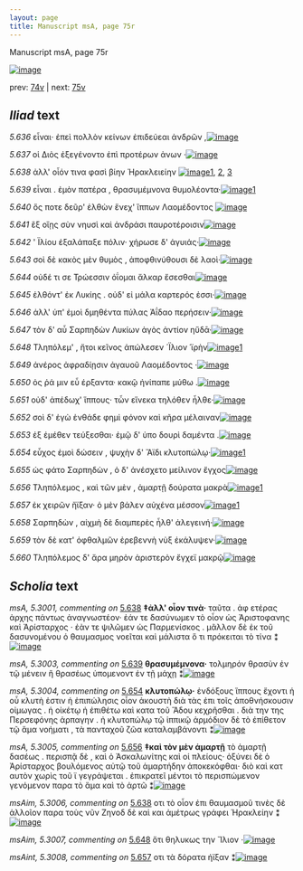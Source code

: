 ```yaml
---
layout: page
title: Manuscript msA, page 75r
---
```


Manuscript msA, page 75r

[![image](http://www.homermultitext.org/iipsrv?OBJ=IIP,1.0&FIF=/project/homer/pyramidal/deepzoom/hmt/vaimg/2017a/VA075RN_0076.tif&WID=100&CVT=JPEG)](http://www.homermultitext.org/ict2/?urn=urn:cite2:hmt:vaimg.2017a:VA075RN_0076)

prev:  [74v](../74v) | next:  [75v](../75v)

## *Iliad* text

*5.636* <a id="5.636"/> εἶναι· ἐπεὶ πολλὸν κείνων ἐπιδεύεαι ἀνδρῶν ,[![image](http://www.homermultitext.org/iipsrv?OBJ=IIP,1.0&FIF=/project/homer/pyramidal/deepzoom/hmt/vaimg/2017a/VA075RN_0076.tif&RGN=0.183,0.2044,0.446,0.0398&WID=1000&CVT=JPEG)](http://www.homermultitext.org/ict2/?urn=urn:cite2:hmt:vaimg.2017a:VA075RN_0076@0.183,0.2044,0.446,0.0398)

*5.637* <a id="5.637"/> οἱ Διὸς ἐξεγένοντο ἐπὶ 					προτέρων ἀνων ·[![image](http://www.homermultitext.org/iipsrv?OBJ=IIP,1.0&FIF=/project/homer/pyramidal/deepzoom/hmt/vaimg/2017a/VA075RN_0076.tif&RGN=0.183,0.2276,0.39,0.0353&WID=1000&CVT=JPEG)](http://www.homermultitext.org/ict2/?urn=urn:cite2:hmt:vaimg.2017a:VA075RN_0076@0.183,0.2276,0.39,0.0353)

*5.638* <a id="5.638"/> ἀλλ' οἷόν τινα φασὶ βίην Ἡρακλειείην 				[![image](http://www.homermultitext.org/iipsrv?OBJ=IIP,1.0&FIF=/project/homer/pyramidal/deepzoom/hmt/vaimg/2017a/VA075RN_0076.tif&RGN=0.179,0.2464,0.379,0.0361&WID=1000&CVT=JPEG)](http://www.homermultitext.org/ict2/?urn=urn:cite2:hmt:vaimg.2017a:VA075RN_0076@0.179,0.2464,0.379,0.0361)[1](#msAim_5.3006), [2](#msA_5.3001), [3](#msA_5.3002)

*5.639* <a id="5.639"/> εἶναι . ἐμὸν πατέρα , θρασυμέμνονα θυμολέοντα·[![image](http://www.homermultitext.org/iipsrv?OBJ=IIP,1.0&FIF=/project/homer/pyramidal/deepzoom/hmt/vaimg/2017a/VA075RN_0076.tif&RGN=0.176,0.2675,0.451,0.0331&WID=1000&CVT=JPEG)](http://www.homermultitext.org/ict2/?urn=urn:cite2:hmt:vaimg.2017a:VA075RN_0076@0.176,0.2675,0.451,0.0331)[1](#msA_5.3003)

*5.640* <a id="5.640"/> ὅς ποτε δεῦρ' ἐλθὼν ἕνεχ' ἵππων Λαομέδοντος 				[![image](http://www.homermultitext.org/iipsrv?OBJ=IIP,1.0&FIF=/project/homer/pyramidal/deepzoom/hmt/vaimg/2017a/VA075RN_0076.tif&RGN=0.179,0.2863,0.451,0.0331&WID=1000&CVT=JPEG)](http://www.homermultitext.org/ict2/?urn=urn:cite2:hmt:vaimg.2017a:VA075RN_0076@0.179,0.2863,0.451,0.0331)

*5.641* <a id="5.641"/> ἓξ οἴῃς σὺν νηυσὶ καὶ ἀνδράσι παυροτέροισιν[![image](http://www.homermultitext.org/iipsrv?OBJ=IIP,1.0&FIF=/project/homer/pyramidal/deepzoom/hmt/vaimg/2017a/VA075RN_0076.tif&RGN=0.177,0.3058,0.451,0.0331&WID=1000&CVT=JPEG)](http://www.homermultitext.org/ict2/?urn=urn:cite2:hmt:vaimg.2017a:VA075RN_0076@0.177,0.3058,0.451,0.0331)

*5.642* <a id="5.642"/> ' Ϊλίου ἐξαλάπαξε 					πόλιν· χήρωσε δ' ἀγυιάς·[![image](http://www.homermultitext.org/iipsrv?OBJ=IIP,1.0&FIF=/project/homer/pyramidal/deepzoom/hmt/vaimg/2017a/VA075RN_0076.tif&RGN=0.178,0.3238,0.416,0.0331&WID=1000&CVT=JPEG)](http://www.homermultitext.org/ict2/?urn=urn:cite2:hmt:vaimg.2017a:VA075RN_0076@0.178,0.3238,0.416,0.0331)

*5.643* <a id="5.643"/> σοὶ δὲ κακὸς μὲν θυμὸς , ἀποφθινύθουσι δὲ λαοὶ·[![image](http://www.homermultitext.org/iipsrv?OBJ=IIP,1.0&FIF=/project/homer/pyramidal/deepzoom/hmt/vaimg/2017a/VA075RN_0076.tif&RGN=0.176,0.3418,0.457,0.0376&WID=1000&CVT=JPEG)](http://www.homermultitext.org/ict2/?urn=urn:cite2:hmt:vaimg.2017a:VA075RN_0076@0.176,0.3418,0.457,0.0376)

*5.644* <a id="5.644"/> οὐδέ τι σε Τρώεσσιν 					ὀΐομαι ἄλκαρ ἔσεσθαι[![image](http://www.homermultitext.org/iipsrv?OBJ=IIP,1.0&FIF=/project/homer/pyramidal/deepzoom/hmt/vaimg/2017a/VA075RN_0076.tif&RGN=0.174,0.3606,0.388,0.0361&WID=1000&CVT=JPEG)](http://www.homermultitext.org/ict2/?urn=urn:cite2:hmt:vaimg.2017a:VA075RN_0076@0.174,0.3606,0.388,0.0361)

*5.645* <a id="5.645"/> ἐλθόντ' ἐκ Λυκίης . 					οὐδ' εἰ μάλα καρτερός ἐσσι·[![image](http://www.homermultitext.org/iipsrv?OBJ=IIP,1.0&FIF=/project/homer/pyramidal/deepzoom/hmt/vaimg/2017a/VA075RN_0076.tif&RGN=0.168,0.3794,0.434,0.0331&WID=1000&CVT=JPEG)](http://www.homermultitext.org/ict2/?urn=urn:cite2:hmt:vaimg.2017a:VA075RN_0076@0.168,0.3794,0.434,0.0331)

*5.646* <a id="5.646"/> ἀλλ' ὑπ' ἐμοὶ δμηθέντα πύλας Ἀΐδαο περήσειν·[![image](http://www.homermultitext.org/iipsrv?OBJ=IIP,1.0&FIF=/project/homer/pyramidal/deepzoom/hmt/vaimg/2017a/VA075RN_0076.tif&RGN=0.172,0.3967,0.434,0.0331&WID=1000&CVT=JPEG)](http://www.homermultitext.org/ict2/?urn=urn:cite2:hmt:vaimg.2017a:VA075RN_0076@0.172,0.3967,0.434,0.0331)

*5.647* <a id="5.647"/> τὸν δ' αὖ Σαρπηδὼν 					 Λυκίων ἀγὸς ἀντίον ηὔδᾱ·[![image](http://www.homermultitext.org/iipsrv?OBJ=IIP,1.0&FIF=/project/homer/pyramidal/deepzoom/hmt/vaimg/2017a/VA075RN_0076.tif&RGN=0.165,0.414,0.438,0.0361&WID=1000&CVT=JPEG)](http://www.homermultitext.org/ict2/?urn=urn:cite2:hmt:vaimg.2017a:VA075RN_0076@0.165,0.414,0.438,0.0361)

*5.648* <a id="5.648"/> Τληπόλεμ' , ἤτοι κεῖνος 					ἀπώλεσεν ´Ϊλιον ῾ϊρὴν[![image](http://www.homermultitext.org/iipsrv?OBJ=IIP,1.0&FIF=/project/homer/pyramidal/deepzoom/hmt/vaimg/2017a/VA075RN_0076.tif&RGN=0.166,0.4365,0.438,0.0361&WID=1000&CVT=JPEG)](http://www.homermultitext.org/ict2/?urn=urn:cite2:hmt:vaimg.2017a:VA075RN_0076@0.166,0.4365,0.438,0.0361)[1](#msAim_5.3007)

*5.649* <a id="5.649"/> ἀνέρος ἀφραδίῃσιν ἀγαυοῦ Λαομέδοντος ·[![image](http://www.homermultitext.org/iipsrv?OBJ=IIP,1.0&FIF=/project/homer/pyramidal/deepzoom/hmt/vaimg/2017a/VA075RN_0076.tif&RGN=0.172,0.4538,0.409,0.0338&WID=1000&CVT=JPEG)](http://www.homermultitext.org/ict2/?urn=urn:cite2:hmt:vaimg.2017a:VA075RN_0076@0.172,0.4538,0.409,0.0338)

*5.650* <a id="5.650"/> ὁς ῥά μιν εὖ έρξαντα· κακῷ ἠνίπαπε μύθω .[![image](http://www.homermultitext.org/iipsrv?OBJ=IIP,1.0&FIF=/project/homer/pyramidal/deepzoom/hmt/vaimg/2017a/VA075RN_0076.tif&RGN=0.171,0.4703,0.439,0.0361&WID=1000&CVT=JPEG)](http://www.homermultitext.org/ict2/?urn=urn:cite2:hmt:vaimg.2017a:VA075RN_0076@0.171,0.4703,0.439,0.0361)

*5.651* <a id="5.651"/> οὐδ' ἀπέδωχ' ἵππους· τὧν εἵνεκα τηλόθεν ἦλθε·[![image](http://www.homermultitext.org/iipsrv?OBJ=IIP,1.0&FIF=/project/homer/pyramidal/deepzoom/hmt/vaimg/2017a/VA075RN_0076.tif&RGN=0.169,0.4899,0.468,0.0361&WID=1000&CVT=JPEG)](http://www.homermultitext.org/ict2/?urn=urn:cite2:hmt:vaimg.2017a:VA075RN_0076@0.169,0.4899,0.468,0.0361)

*5.652* <a id="5.652"/> σοὶ δ' ἐγὼ ἐνθάδε φημὶ φόνον καὶ κῆρα μέλαιναν[![image](http://www.homermultitext.org/iipsrv?OBJ=IIP,1.0&FIF=/project/homer/pyramidal/deepzoom/hmt/vaimg/2017a/VA075RN_0076.tif&RGN=0.172,0.5101,0.46,0.0361&WID=1000&CVT=JPEG)](http://www.homermultitext.org/ict2/?urn=urn:cite2:hmt:vaimg.2017a:VA075RN_0076@0.172,0.5101,0.46,0.0361)

*5.653* <a id="5.653"/> ἐξ ἐμέθεν τεύξεσθαι· ἐμῷ δ' ὑπο δουρὶ δαμέντα .[![image](http://www.homermultitext.org/iipsrv?OBJ=IIP,1.0&FIF=/project/homer/pyramidal/deepzoom/hmt/vaimg/2017a/VA075RN_0076.tif&RGN=0.165,0.5304,0.474,0.0353&WID=1000&CVT=JPEG)](http://www.homermultitext.org/ict2/?urn=urn:cite2:hmt:vaimg.2017a:VA075RN_0076@0.165,0.5304,0.474,0.0353)

*5.654* <a id="5.654"/> εὖχος ἐμοὶ δώσειν , ψυχὴν δ' Ἄϊδι κλυτοπώλῳ·[![image](http://www.homermultitext.org/iipsrv?OBJ=IIP,1.0&FIF=/project/homer/pyramidal/deepzoom/hmt/vaimg/2017a/VA075RN_0076.tif&RGN=0.163,0.5485,0.451,0.0383&WID=1000&CVT=JPEG)](http://www.homermultitext.org/ict2/?urn=urn:cite2:hmt:vaimg.2017a:VA075RN_0076@0.163,0.5485,0.451,0.0383)[1](#msA_5.3004)

*5.655* <a id="5.655"/> ὡς φάτο Σαρπηδὼν , ὁ δ' 					ἀνέσχετο μείλινον ἔγχος[![image](http://www.homermultitext.org/iipsrv?OBJ=IIP,1.0&FIF=/project/homer/pyramidal/deepzoom/hmt/vaimg/2017a/VA075RN_0076.tif&RGN=0.165,0.571,0.456,0.0353&WID=1000&CVT=JPEG)](http://www.homermultitext.org/ict2/?urn=urn:cite2:hmt:vaimg.2017a:VA075RN_0076@0.165,0.571,0.456,0.0353)

*5.656* <a id="5.656"/> Τληπόλεμος , καὶ τῶν 					μὲν , ἁμαρτῇ δούρατα μακρὰ[![image](http://www.homermultitext.org/iipsrv?OBJ=IIP,1.0&FIF=/project/homer/pyramidal/deepzoom/hmt/vaimg/2017a/VA075RN_0076.tif&RGN=0.163,0.5905,0.484,0.0353&WID=1000&CVT=JPEG)](http://www.homermultitext.org/ict2/?urn=urn:cite2:hmt:vaimg.2017a:VA075RN_0076@0.163,0.5905,0.484,0.0353)[1](#msA_5.3005)

*5.657* <a id="5.657"/> ἐκ χειρῶν ἤϊξαν· ὁ μὲν βάλεν αὐχένα μέσσον[![image](http://www.homermultitext.org/iipsrv?OBJ=IIP,1.0&FIF=/project/homer/pyramidal/deepzoom/hmt/vaimg/2017a/VA075RN_0076.tif&RGN=0.16,0.6063,0.446,0.0376&WID=1000&CVT=JPEG)](http://www.homermultitext.org/ict2/?urn=urn:cite2:hmt:vaimg.2017a:VA075RN_0076@0.16,0.6063,0.446,0.0376)[1](#msAint_5.3008)

*5.658* <a id="5.658"/> Σαρπηδὼν , αἰχμὴ δὲ 					διαμπερὲς ἦλθ' ἀλεγεινή·[![image](http://www.homermultitext.org/iipsrv?OBJ=IIP,1.0&FIF=/project/homer/pyramidal/deepzoom/hmt/vaimg/2017a/VA075RN_0076.tif&RGN=0.164,0.6296,0.462,0.0361&WID=1000&CVT=JPEG)](http://www.homermultitext.org/ict2/?urn=urn:cite2:hmt:vaimg.2017a:VA075RN_0076@0.164,0.6296,0.462,0.0361)

*5.659* <a id="5.659"/> τὸν δὲ κατ' ὀφθαλμῶν ἐρεβεννὴ νὺξ ἐκάλυψεν·[![image](http://www.homermultitext.org/iipsrv?OBJ=IIP,1.0&FIF=/project/homer/pyramidal/deepzoom/hmt/vaimg/2017a/VA075RN_0076.tif&RGN=0.154,0.6469,0.466,0.0323&WID=1000&CVT=JPEG)](http://www.homermultitext.org/ict2/?urn=urn:cite2:hmt:vaimg.2017a:VA075RN_0076@0.154,0.6469,0.466,0.0323)

*5.660* <a id="5.660"/> Τληπόλεμος δ' ἄρα 					μηρὸν ἀριστερὸν ἔγχεϊ μακρῷ[![image](http://www.homermultitext.org/iipsrv?OBJ=IIP,1.0&FIF=/project/homer/pyramidal/deepzoom/hmt/vaimg/2017a/VA075RN_0076.tif&RGN=0.154,0.6657,0.49,0.0361&WID=1000&CVT=JPEG)](http://www.homermultitext.org/ict2/?urn=urn:cite2:hmt:vaimg.2017a:VA075RN_0076@0.154,0.6657,0.49,0.0361)

## *Scholia* text

*msA, 5.3001, commenting on* [5.638](#5.638)  <a id="msA_5.3001"/> **‡ἀλλ' οἶον τινὰ·** ταῦτα . ἀφ ετέρας ἀρχης πάντως ἀναγνωστέον· ἐάν τε δασύνωμεν τὸ οἷον ὡς Ἀριστοφανης καὶ Ἀρίσταρχος · ἐὰν τε ψιλῶμεν ὡς Παρμενίσκος . μᾶλλον δὲ ἐκ τοῦ δασυνομένου ὁ θαυμασμος νοεῖται καὶ μάλιστα ὅ τι πρόκειται τὸ τίνα ⁑[![image](http://www.homermultitext.org/iipsrv?OBJ=IIP,1.0&FIF=/project/homer/pyramidal/deepzoom/hmt/vaimg/2017a/VA075RN_0076.tif&RGN=0.18091378,0.10456432,0.63227708,0.03983402&WID=1000&CVT=JPEG)](http://www.homermultitext.org/ict2/?urn=urn:cite2:hmt:vaimg.2017a:VA075RN_0076@0.18091378,0.10456432,0.63227708,0.03983402)

*msA, 5.3003, commenting on* [5.639](#5.639)  <a id="msA_5.3003"/> **θρασυμέμνονα·** τολμηρόν θρασὺν ἐν τῷ μένειν ἢ θρασέως ὑπομενοντ ἐν τῇ μάχῃ ⁑[![image](http://www.homermultitext.org/iipsrv?OBJ=IIP,1.0&FIF=/project/homer/pyramidal/deepzoom/hmt/vaimg/2017a/VA075RN_0076.tif&RGN=0.37619749,0.18146611,0.43330877,0.03098202&WID=1000&CVT=JPEG)](http://www.homermultitext.org/ict2/?urn=urn:cite2:hmt:vaimg.2017a:VA075RN_0076@0.37619749,0.18146611,0.43330877,0.03098202)

*msA, 5.3004, commenting on* [5.654](#5.654)  <a id="msA_5.3004"/> **κλυτοπώλῳ·** ἐνδόξους ἵππους ἔχοντι ἡ οὗ κλυτὴ ἐστιν ἡ ἐπιπώλησις οἷον ἀκουστὴ διὰ τὰς ἐπι τοῖς ἀποθνήσκουσιν οἰμωγας . ἡ οἰκέτῳ ἠ ἐπιθέτω καὶ κατα τοῦ Ἅδου κεχρῆσθαι . διὰ την της Περσεφόνης ἁρπαγην . ἠ κλυτοπώλῳ τῷ ἱππικῷ ἁρμόδιον δὲ τὸ ἐπίθετον τῷ ἅμα νοήματι , τὰ πανταχοῦ ζῶα καταλαμβάνοντι ⁑[![image](http://www.homermultitext.org/iipsrv?OBJ=IIP,1.0&FIF=/project/homer/pyramidal/deepzoom/hmt/vaimg/2017a/VA075RN_0076.tif&RGN=0.63154016,0.56320885,0.18275608,0.13278008&WID=1000&CVT=JPEG)](http://www.homermultitext.org/ict2/?urn=urn:cite2:hmt:vaimg.2017a:VA075RN_0076@0.63154016,0.56320885,0.18275608,0.13278008)

*msA, 5.3005, commenting on* [5.656](#5.656)  <a id="msA_5.3005"/> **‡καὶ τὸν μὲν ἁμαρτῇ** τὸ ἁμαρτῇ δασέως . περισπᾷ δὲ , καὶ ὁ Ἀσκαλωνίτης καὶ οἱ πλείους· ὀξύνει δὲ ὁ Ἀρίσταρχος βουλόμενος αὐτῷ τοῦ ἁμαρτήδην ἀποκεκόφθαι· διὸ καὶ κατ αυτὸν χωρὶς τοῦ ϊ γεγράψεται . ἐπικρατεῖ μέντοι τὸ περισπώμενον γενόμενον παρα τὸ ἅμα καὶ τὸ ἀρτῶ ⁑[![image](http://www.homermultitext.org/iipsrv?OBJ=IIP,1.0&FIF=/project/homer/pyramidal/deepzoom/hmt/vaimg/2017a/VA075RN_0076.tif&RGN=0.14148858,0.69930844,0.66691231,0.05200553&WID=1000&CVT=JPEG)](http://www.homermultitext.org/ict2/?urn=urn:cite2:hmt:vaimg.2017a:VA075RN_0076@0.14148858,0.69930844,0.66691231,0.05200553)

*msAim, 5.3006, commenting on* [5.638](#5.638)  <a id="msAim_5.3006"/> οτι τὸ οἷον ἐπι θαυμασμοῦ τινὲς δὲ ἀλλοῖον παρα τοὺς νῦν Ζηνοδ δὲ καὶ και ἀμέτρως γράφει Ἡρακλείην ⁑[![image](http://www.homermultitext.org/iipsrv?OBJ=IIP,1.0&FIF=/project/homer/pyramidal/deepzoom/hmt/vaimg/2017a/VA075RN_0076.tif&RGN=0.57258659,0.24177040,0.11422255,0.06639004&WID=1000&CVT=JPEG)](http://www.homermultitext.org/ict2/?urn=urn:cite2:hmt:vaimg.2017a:VA075RN_0076@0.57258659,0.24177040,0.11422255,0.06639004)

*msAim, 5.3007, commenting on* [5.648](#5.648)  <a id="msAim_5.3007"/> ὅτι θηλυκως την Ἴλιον ·[![image](http://www.homermultitext.org/iipsrv?OBJ=IIP,1.0&FIF=/project/homer/pyramidal/deepzoom/hmt/vaimg/2017a/VA075RN_0076.tif&RGN=0.60869565,0.44716459,0.05766396,0.01134163&WID=1000&CVT=JPEG)](http://www.homermultitext.org/ict2/?urn=urn:cite2:hmt:vaimg.2017a:VA075RN_0076@0.60869565,0.44716459,0.05766396,0.01134163)

*msAint, 5.3008, commenting on* [5.657](#5.657)  <a id="msAint_5.3008"/> οτι τὰ δόρατα ήϊξαν ⁑[![image](http://www.homermultitext.org/iipsrv?OBJ=IIP,1.0&FIF=/project/homer/pyramidal/deepzoom/hmt/vaimg/2017a/VA075RN_0076.tif&RGN=0.11495947,0.61549101,0.04310980,0.02392808&WID=1000&CVT=JPEG)](http://www.homermultitext.org/ict2/?urn=urn:cite2:hmt:vaimg.2017a:VA075RN_0076@0.11495947,0.61549101,0.04310980,0.02392808)